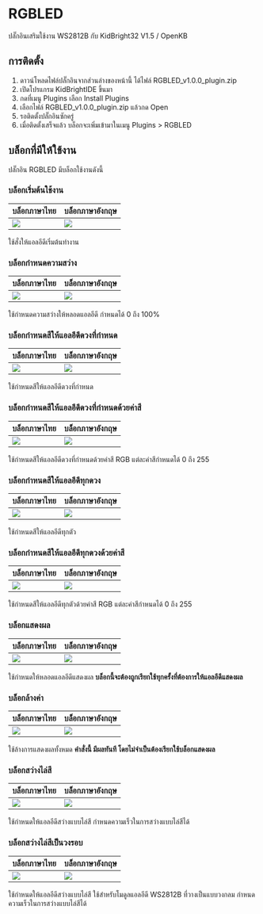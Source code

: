 # RGBLED

ปลั๊กอินเสริมใช้งาน WS2812B กับ KidBright32 V1.5  / OpenKB

## การติดตั้ง

1. ดาวน์โหลดไฟล์ปลั๊กอินจากส่วนล่างของหน้านี้ ได้ไฟล์ RGBLED_v1.0.0_plugin.zip
2. เปิดโปรแกรม KidBrightIDE ขึ้นมา
3. กดที่เมนู Plugins เลือก Install Plugins
4. เลือกไฟล์ RGBLED_v1.0.0_plugin.zip แล้วกด Open
5. รอติดตั้งปลั๊กอินซักครู่
6. เมื่อติดตั้งเสร็จแล้ว บล็อกจะเพิ่มเข้ามาในเมนู Plugins > RGBLED

## บล็อกที่มีให้ใช้งาน

ปลั๊กอิน RGBLED มีบล็อกใช้งานดังนี้

### บล็อกเริ่มต้นใช้งาน

| บล็อกภาษาไทย | บล็อกภาษาอังกฤษ |
|--|--|
| ![](https://sv1.picz.in.th/images/2020/07/29/EzO6mE.jpg) | ![](https://sv1.picz.in.th/images/2020/07/29/EzOLs1.jpg) |

ใช้สั่งให้แอลอีดีเริ่มต้นทำงาน 

### บล็อกกำหนดความสว่าง

| บล็อกภาษาไทย | บล็อกภาษาอังกฤษ |
|--|--|
| ![](https://sv1.picz.in.th/images/2020/07/29/EzOuPv.jpg) | ![](https://sv1.picz.in.th/images/2020/07/29/EzOemy.jpg) |

ใช้กำหนดความสว่างให้หลอดแอลอีดี กำหนดได้ 0 ถึง 100%

### บล็อกกำหนดสีให้แอลอีดีดวงที่กำหนด

| บล็อกภาษาไทย | บล็อกภาษาอังกฤษ |
|--|--|
| ![](https://sv1.picz.in.th/images/2020/07/29/EzOr9N.jpg) | ![](https://sv1.picz.in.th/images/2020/07/29/EzOy9D.jpg) |

ใช้กำหนดสีให้แอลอีดีดวงที่กำหนด

### บล็อกกำหนดสีให้แอลอีดีดวงที่กำหนดด้วยค่าสี

| บล็อกภาษาไทย | บล็อกภาษาอังกฤษ |
|--|--|
| ![](https://sv1.picz.in.th/images/2020/07/29/EzO8bV.jpg) | ![](https://sv1.picz.in.th/images/2020/07/29/EzOFj9.jpg) |

ใช้กำหนดสีให้แอลอีดีดวงที่กำหนดด้วยค่าสี RGB แต่ละค่าสีกำหนดได้ 0 ถึง 255

### บล็อกกำหนดสีให้แอลอีดีทุกดวง

| บล็อกภาษาไทย | บล็อกภาษาอังกฤษ |
|--|--|
| ![](https://sv1.picz.in.th/images/2020/07/29/EzOHpQ.jpg) | ![](https://sv1.picz.in.th/images/2020/07/29/EzOIpJ.jpg) |

ใช้กำหนดสีให้แอลอีดีทุกตัว

### บล็อกกำหนดสีให้แอลอีดีทุกดวงด้วยค่าสี

| บล็อกภาษาไทย | บล็อกภาษาอังกฤษ |
|--|--|
| ![](https://sv1.picz.in.th/images/2020/07/29/EzOXNS.jpg) | ![](https://sv1.picz.in.th/images/2020/07/29/EzbWNb.jpg) |

ใช้กำหนดสีให้แอลอีดีทุกตัวด้วยค่าสี RGB แต่ละค่าสีกำหนดได้ 0 ถึง 255

### บล็อกแสดงผล

| บล็อกภาษาไทย | บล็อกภาษาอังกฤษ |
|--|--|
| ![](https://sv1.picz.in.th/images/2020/07/29/EzOaQn.jpg) | ![](https://sv1.picz.in.th/images/2020/07/29/EzbdUf.jpg) |

ใช้กำหนดให้หลอดแอลอีดีแสดงผล **บล็อกนี้จะต้องถูกเรียกใช้ทุกครั้งที่ต้องการให้แอลอีดีแสดงผล**

### บล็อกล้างค่า

| บล็อกภาษาไทย | บล็อกภาษาอังกฤษ |
|--|--|
| ![](https://sv1.picz.in.th/images/2020/07/29/EzOprg.jpg) | ![](https://sv1.picz.in.th/images/2020/07/29/Ezb0ra.jpg) |

ใช้ล้างการแสดงผลทั้งหมด **คำสั่งนี้ มีผลทันที โดยไม่จำเป็นต้องเรียกใช้บล็อกแสดงผล**

### บล็อกสว่างไล่สี

| บล็อกภาษาไทย | บล็อกภาษาอังกฤษ |
|--|--|
| ![](https://sv1.picz.in.th/images/2020/07/29/EzOG0W.jpg) | ![](https://sv1.picz.in.th/images/2020/07/29/EzbS0q.jpg) |

ใช้กำหนดให้แอลอีดีสว่างแบบไล่สี กำหนดความเร็วในการสว่างแบบไล่สีได้

### บล็อกสว่างไล่สีเป็นวงรอบ

| บล็อกภาษาไทย | บล็อกภาษาอังกฤษ |
|--|--|
| ![](https://sv1.picz.in.th/images/2020/07/29/EzOJZ2.jpg) | ![](https://sv1.picz.in.th/images/2020/07/29/EzbYcz.jpg) |

ใช้กำหนดให้แอลอีดีสว่างแบบไล่สี ใช้สำหรับโมดูลแอลอีดี WS2812B ที่วางเป็นแบบวงกลม กำหนดความเร็วในการสว่างแบบไล่สีได้
